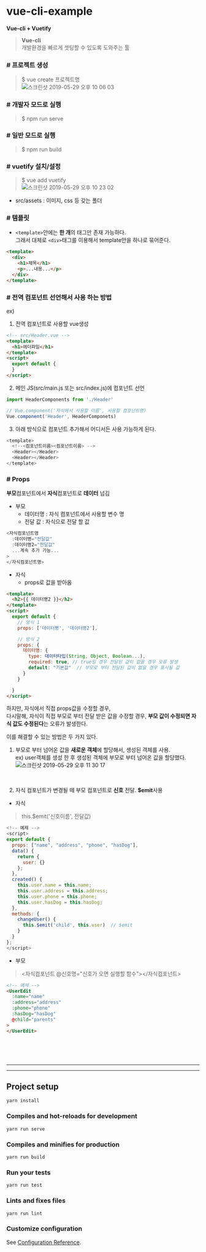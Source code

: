 # vue-cli-example

**Vue-cli + Vuetify**

> **Vue-cli**<br/>
> 개발환경을 빠르게 셋팅할 수 있도록 도와주는 툴

### # 프로젝트 생성
> $ vue create 프로젝트명<br/>
> ![스크린샷 2019-05-29 오후 10 06 03](https://user-images.githubusercontent.com/40231980/58566974-773bd700-826c-11e9-9a71-c0407ce824cb.png)

### # 개발자 모드로 실행
> $ npm run serve <br/> 

### # 일반 모드로 실행
> $ npm run build <br/> 

### # vuetify 설치/설정
> $ vue add vuetify <br/>
> ![스크린샷 2019-05-29 오후 10 23 02](https://user-images.githubusercontent.com/40231980/58567143-caae2500-826c-11e9-9c49-13fddc8292dc.png)

* src/assets : 이미지, css 등 갖는 폴더

### # 템플릿
* `<template>`안에는 **한 개**의 태그만 존재 가능하다. <br/>
그래서 대체로 `<div>`태그를 이용해서 template안을 하나로 묶어준다.
```html
<template>
  <div>
    <h1>제목</h1>
    <p>...내용...</p>
  </div>
</template>
```

### # 전역 컴포넌트 선언해서 사용 하는 방법

ex) 
1) 전역 컴포넌트로 사용할 vue생성<br/>
```html
<!-- src/Header.vue -->
<template>
  <h1>헤더파일</h1>
</template>
<script>
  export default {
  }
</script>
```
2) 메인 JS(src/main.js 또는 src/index.js)에 컴포넌트 선언
```javascript
import HeaderComponents from './Header'

// Vue.component('자식에서 사용할 이름', 사용할 컴포넌트명)
Vue.component('Header', HeaderComponets)
```
3) 아래 방식으로 컴포넌트 추가해서 어디서든 사용 가능하게 된다.
```javascript
<template>
  <!--<컴포넌트이름><컴포넌트이름> -->
  <Header></Header>
  <Header></Header>
</template>
```

### # Props

**부모**컴포넌트에서 **자식**컴포넌트로 **데이터** 넘김

* 부모
  - 데이터명 : 자식 컴포넌트에서 사용할 변수 명
  - 전달 값 : 자식으로 전달 할 값
```javascript
<자식컴포넌트명 
  :데이터명="전달값" 
  :데이터명2="전달값"
  ...계속 추가 가능...
>
</자식컴포넌트명>
```
* 자식
  - props로 값을 받아옴
```html
<template>
  <h2>{{ 데이터명2 }}</h2>
</template>
<script>
  export default {
    // 방식 1
    props: ['데이터명', '데이터명2'],

    // 방식 2
    props: {
      데이터명: {
        type: 데이터타입(String, Object, Boolean...),
        required: true, // true일 경우 전달된 값이 없을 경우 오류 발생
        default: "기본값"  // 부모로 부터 전달된 값이 없을 경우 표시될 값
      }
    }

  }
</script>
```

하지만, 자식에서 직접 props값을 수정할 경우, <br/>
다시말해, 자식이 직접 부모로 부터 전달 받은 값을 수정할 경우, **부모 값이 수정되면 자식 값도 수정된다**는 오류가 발생한다.<br/>

이를 해결할 수 있는 방법은 두 가지 있다.<br/>

1) 부모로 부터 넘어온 값을 **새로운 객체**에 할당해서, 생성된 객체를 사용.<br/>
ex) user객체를 생성 한 후 생성된 객체에 부모로 부터 넘어온 값을 할당했다.
![스크린샷 2019-05-29 오후 11 30 17](https://user-images.githubusercontent.com/40231980/58568787-d18a6700-826f-11e9-94ff-8e5c10396248.png)
<br/>

2) 자식 컴포넌트가 변경될 떼 부모 컴포넌트로 **신호** 전달. **$emit**사용
* 자식<br/>
> this.$emit('신호이름', 전달값)
```javascript
<!-- 예제 -->
<script>
export default {
  props: ["name", "address", "phone", "hasDog"],
  data() {
    return {
      user: {}
    };
  },
  created() {
    this.user.name = this.name;
    this.user.address = this.address;
    this.user.phone = this.phone;
    this.user.hasDog = this.hasDog;
  },
  methods: {
    changeUser() {
      this.$emit('child', this.user)  // $emit
    }
  }
};
</script>
```
* 부모
> <자식컴포넌트 @신호명="신호가 오면 실행할 함수"></자식컴포넌트>
```html
<!-- 예제 -->
<UserEdit
  :name="name"
  :address="address"
  :phone="phone"
  :hasDog="hasDog"
  @child="parents"
>
</UserEdit>
```

<br/>
<br/>
<br/>





---
---

## Project setup
```
yarn install
```

### Compiles and hot-reloads for development
```
yarn run serve
```

### Compiles and minifies for production
```
yarn run build
```

### Run your tests
```
yarn run test
```

### Lints and fixes files
```
yarn run lint
```

### Customize configuration
See [Configuration Reference](https://cli.vuejs.org/config/).

